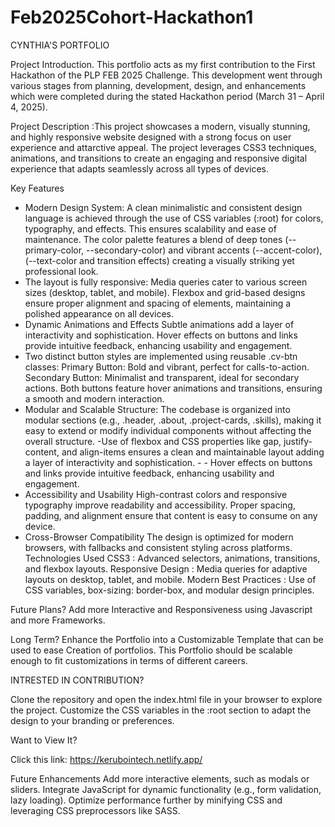 # Feb2025Cohort-Hackathon1

CYNTHIA'S PORTFOLIO

Project Introduction.
This portfolio acts as my first contribution to the First Hackathon of the PLP FEB 2025 Challenge. This development went through various stages from planning, development, design, and enhancements  which were completed during the stated Hackathon period (March 31 – April 4, 2025).

Project Description :This project showcases a modern, visually stunning, and highly responsive website designed with a strong focus on user experience and attarctive appeal. The project leverages CSS3 techniques, animations, and transitions to create an engaging and responsive digital experience that adapts seamlessly across all types of devices.

Key Features

- Modern Design System: A clean minimalistic and consistent design language is achieved through the use of CSS variables (:root) for colors, typography, and effects. This ensures scalability and ease of maintenance. The color palette features a blend of deep tones (--primary-color, --secondary-color) and vibrant accents (--accent-color), (--text-color and transition effects) creating a visually striking yet professional look.
- The layout is fully responsive: Media queries cater to various screen sizes (desktop, tablet, and mobile). Flexbox and grid-based designs ensure proper alignment and spacing of elements, maintaining a polished appearance on all devices.
- Dynamic Animations and Effects Subtle animations add a layer of interactivity and sophistication. Hover effects on buttons and links provide intuitive feedback, enhancing usability and engagement.
- Two distinct button styles are implemented using reusable .cv-btn classes: Primary Button: Bold and vibrant, perfect for calls-to-action. Secondary Button: Minimalist and transparent, ideal for secondary actions. Both buttons feature hover animations and transitions, ensuring a smooth and modern interaction.
- Modular and Scalable Structure: The codebase is organized into modular sections (e.g., .header, .about, .project-cards, .skills), making it easy to extend or modify individual components without affecting the overall structure. 
-Use of flexbox and CSS properties like gap, justify-content, and align-items ensures a clean and maintainable layout adding a layer of interactivity and sophistication. - - Hover effects on buttons and links provide intuitive feedback, enhancing usability and engagement.
- Accessibility and Usability High-contrast colors and responsive typography improve readability and accessibility. Proper spacing, padding, and alignment ensure that content is easy to consume on any device.
- Cross-Browser Compatibility The design is optimized for modern browsers, with fallbacks and consistent styling across platforms. Technologies Used CSS3 : Advanced selectors, animations, transitions, and flexbox layouts. Responsive Design : Media queries for adaptive layouts on desktop, tablet, and mobile. Modern Best Practices : Use of CSS variables, box-sizing: border-box, and modular design principles.

Future Plans?
Add more Interactive and Responsiveness using Javascript and more Frameworks.

Long Term?
Enhance the Portfolio into a Customizable Template that can be used to ease Creation of portfolios.
This Portfolio should be scalable enough to fit customizations in terms of different careers.

INTRESTED IN CONTRIBUTION?

Clone the repository and open the index.html file in your browser to explore the project. Customize the CSS variables in the :root section to adapt the design to your branding or preferences.

Want to View It?

Click this link: https://kerubointech.netlify.app/

Future Enhancements Add more interactive elements, such as modals or sliders. Integrate JavaScript for dynamic functionality (e.g., form validation, lazy loading). Optimize performance further by minifying CSS and leveraging CSS preprocessors like SASS.

 